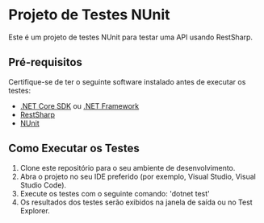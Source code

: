 # Projeto de Testes NUnit

Este é um projeto de testes NUnit para testar uma API usando RestSharp.

## Pré-requisitos

Certifique-se de ter o seguinte software instalado antes de executar os testes:

- [.NET Core SDK](https://dotnet.microsoft.com/download) ou [.NET Framework](https://dotnet.microsoft.com/download/dotnet-framework)
- [RestSharp](https://www.nuget.org/packages/RestSharp/)
- [NUnit](https://www.nuget.org/packages/NUnit/)

## Como Executar os Testes

1. Clone este repositório para o seu ambiente de desenvolvimento.
2. Abra o projeto no seu IDE preferido (por exemplo, Visual Studio, Visual Studio Code).
3. Execute os testes com o seguinte comando: 'dotnet test'
4. Os resultados dos testes serão exibidos na janela de saída ou no Test Explorer.